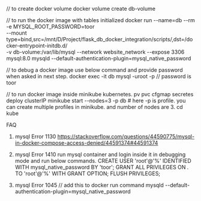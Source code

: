 // to create docker volume
docker volume create db-volume

// to run the docker image with tables initialized
docker run --name=db --rm -e MYSQL_ROOT_PASSWORD=toor \
--mount type=bind,src=/mnt/D/Project/flask_db_docker_integration/scripts/,dst=/docker-entrypoint-initdb.d/ \
-v db-volume:/var/lib/mysql --network website_network --expose 3306 \
mysql:8.0 mysqld --default-authentication-plugin=mysql_native_password

// to debug a docker image use below command and provide password when asked in next step.
docker exec -it db mysql -uroot -p
// password is toor

// to run docker image inside minikube kubernetes. pv pvc cfgmap secretes deploy clusterIP 
minikube start --nodes=3 -p db  # here -p is profile. you can create multiple profiles in minikube. and number of nodes are 3.
cd kube


FAQ
1. mysql Error 1130 
https://stackoverflow.com/questions/44590775/mysql-in-docker-compose-access-denied/44591374#44591374

2. mysql Error 1410
run mysql container and login inside it in debugging mode and run below commands.
CREATE USER 'root'@'%' IDENTIFIED WITH mysql_native_password BY 'toor';
GRANT ALL PRIVILEGES ON *.* TO 'root'@'%' WITH GRANT OPTION;
FLUSH PRIVILEGES;

3. mysql Error 1045
// add this to docker run command mysqld --default-authentication-plugin=mysql_native_password